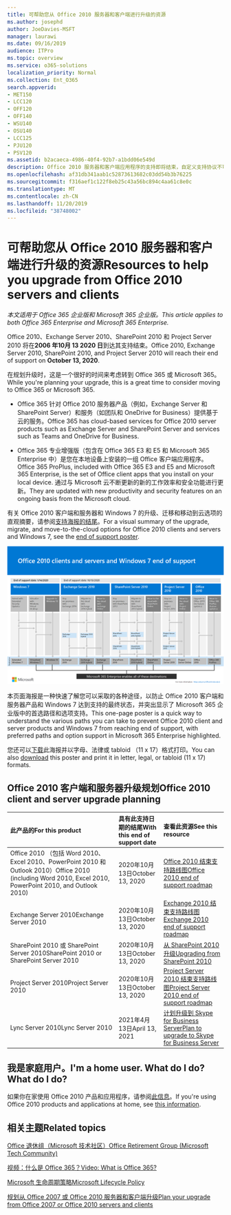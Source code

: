 ```yaml
---
title: 可帮助您从 Office 2010 服务器和客户端进行升级的资源
ms.author: josephd
author: JoeDavies-MSFT
manager: laurawi
ms.date: 09/16/2019
audience: ITPro
ms.topic: overview
ms.service: o365-solutions
localization_priority: Normal
ms.collection: Ent_O365
search.appverid:
- MET150
- LCC120
- OFF120
- OFF140
- WSU140
- OSU140
- LCC125
- PJU120
- PSV120
ms.assetid: b2acaeca-4986-40f4-92b7-a1bdd06e549d
description: Office 2010 服务器和客户端应用程序的支持即将结束，自定义支持协议不可用。 使用本文立即开始规划升级。
ms.openlocfilehash: af31db341aab1c52873613682c03dd54b3b76225
ms.sourcegitcommit: f316aef1c122f8eb25c43a56bc894c4aa61c8e0c
ms.translationtype: MT
ms.contentlocale: zh-CN
ms.lasthandoff: 11/20/2019
ms.locfileid: "38748002"
---
```

# <a name="resources-to-help-you-upgrade-from-office-2010-servers-and-clients"></a><span data-ttu-id="d3b1b-104">可帮助您从 Office 2010 服务器和客户端进行升级的资源</span><span class="sxs-lookup"><span data-stu-id="d3b1b-104">Resources to help you upgrade from Office 2010 servers and clients</span></span>

<span data-ttu-id="d3b1b-105">*本文适用于 Office 365 企业版和 Microsoft 365 企业版。*</span><span class="sxs-lookup"><span data-stu-id="d3b1b-105">*This article applies to both Office 365 Enterprise and Microsoft 365 Enterprise.*</span></span>

<span data-ttu-id="d3b1b-106">Office 2010、Exchange Server 2010、SharePoint 2010 和 Project Server 2010 将在**2006 年10月 13 2020 日**到达其支持结束。</span><span class="sxs-lookup"><span data-stu-id="d3b1b-106">Office 2010, Exchange Server 2010, SharePoint 2010, and Project Server 2010 will reach their end of support on **October 13, 2020**.</span></span> 

<span data-ttu-id="d3b1b-107">在规划升级时，这是一个很好的时间来考虑转到 Office 365 或 Microsoft 365。</span><span class="sxs-lookup"><span data-stu-id="d3b1b-107">While you're planning your upgrade, this is a great time to consider moving to Office 365 or Microsoft 365.</span></span> 

- <span data-ttu-id="d3b1b-108">Office 365 针对 Office 2010 服务器产品（例如，Exchange Server 和 SharePoint Server）和服务（如团队和 OneDrive for Business）提供基于云的服务。</span><span class="sxs-lookup"><span data-stu-id="d3b1b-108">Office 365 has cloud-based services for Office 2010 server products such as Exchange Server and SharePoint Server and services such as Teams and OneDrive for Business.</span></span> 

- <span data-ttu-id="d3b1b-109">Office 365 专业增强版（包含在 Office 365 E3 和 E5 和 Microsoft 365 Enterprise 中）是您在本地设备上安装的一组 Office 客户端应用程序。</span><span class="sxs-lookup"><span data-stu-id="d3b1b-109">Office 365 ProPlus, included with Office 365 E3 and E5 and Microsoft 365 Enterprise, is the set of Office client apps that you install on your local device.</span></span> <span data-ttu-id="d3b1b-110">通过与 Microsoft 云不断更新的新的工作效率和安全功能进行更新。</span><span class="sxs-lookup"><span data-stu-id="d3b1b-110">They are updated with new productivity and security features on an ongoing basis from the Microsoft cloud.</span></span>

<span data-ttu-id="d3b1b-111">有关 Office 2010 客户端和服务器和 Windows 7 的升级、迁移和移动到云选项的直观摘要，请参阅[支持海报的结尾](./media/upgrade-from-office-2010-servers-and-products/Office2010Windows7EndOfSupport.pdf)。</span><span class="sxs-lookup"><span data-stu-id="d3b1b-111">For a visual summary of the upgrade, migrate, and move-to-the-cloud options for Office 2010 clients and servers and Windows 7, see the [end of support poster](./media/upgrade-from-office-2010-servers-and-products/Office2010Windows7EndOfSupport.pdf).</span></span>

![](./media/upgrade-from-office-2010-servers-and-products/office2010-windows7-end-of-support.png)

<span data-ttu-id="d3b1b-112">本页面海报是一种快速了解您可以采取的各种途径，以防止 Office 2010 客户端和服务器产品和 Windows 7 达到支持的最终状态，并突出显示了 Microsoft 365 企业版中的首选路径和选项支持。</span><span class="sxs-lookup"><span data-stu-id="d3b1b-112">This one-page poster is a quick way to understand the various paths you can take to prevent Office 2010 client and server products and Windows 7 from reaching end of support, with preferred paths and option support in Microsoft 365 Enterprise highlighted.</span></span>

<span data-ttu-id="d3b1b-113">您还可以[下载](https://github.com/MicrosoftDocs/microsoft-365-docs/raw/public/microsoft-365/enterprise/media/migration-microsoft-365-enterprise-workload/Office2010Windows7EndOfSupport.pdf)此海报并以字母、法律或 tabloid （11 x 17）格式打印。</span><span class="sxs-lookup"><span data-stu-id="d3b1b-113">You can also [download](https://github.com/MicrosoftDocs/microsoft-365-docs/raw/public/microsoft-365/enterprise/media/migration-microsoft-365-enterprise-workload/Office2010Windows7EndOfSupport.pdf) this poster and print it in letter, legal, or tabloid (11 x 17) formats.</span></span>
      
## <a name="office-2010-client-and-server-upgrade-planning"></a><span data-ttu-id="d3b1b-114">Office 2010 客户端和服务器升级规划</span><span class="sxs-lookup"><span data-stu-id="d3b1b-114">Office 2010 client and server upgrade planning</span></span>
  
|<span data-ttu-id="d3b1b-115">**此产品的**</span><span class="sxs-lookup"><span data-stu-id="d3b1b-115">**For this product**</span></span>|<span data-ttu-id="d3b1b-116">**具有此支持日期的结尾**</span><span class="sxs-lookup"><span data-stu-id="d3b1b-116">**With this end of support date**</span></span>|<span data-ttu-id="d3b1b-117">**查看此资源**</span><span class="sxs-lookup"><span data-stu-id="d3b1b-117">**See this resource**</span></span>|
|:-----|:-----|:-----|
|<span data-ttu-id="d3b1b-118">Office 2010 （包括 Word 2010、Excel 2010、PowerPoint 2010 和 Outlook 2010）</span><span class="sxs-lookup"><span data-stu-id="d3b1b-118">Office 2010 (including Word 2010, Excel 2010, PowerPoint 2010, and Outlook 2010)</span></span>  <br/> | <span data-ttu-id="d3b1b-119">2020年10月13日</span><span class="sxs-lookup"><span data-stu-id="d3b1b-119">October 13, 2020</span></span> |[<span data-ttu-id="d3b1b-120">Office 2010 结束支持路线图</span><span class="sxs-lookup"><span data-stu-id="d3b1b-120">Office 2010 end of support roadmap</span></span>](https://docs.microsoft.com/DeployOffice/office-2010-end-support-roadmap) <br/> |
|<span data-ttu-id="d3b1b-121">Exchange Server 2010</span><span class="sxs-lookup"><span data-stu-id="d3b1b-121">Exchange Server 2010</span></span>  <br/> | <span data-ttu-id="d3b1b-122">2020年10月13日</span><span class="sxs-lookup"><span data-stu-id="d3b1b-122">October 13, 2020</span></span>  |[<span data-ttu-id="d3b1b-123">Exchange 2010 结束支持路线图</span><span class="sxs-lookup"><span data-stu-id="d3b1b-123">Exchange 2010 end of support roadmap</span></span>](exchange-2010-end-of-support.md) <br/> |
|<span data-ttu-id="d3b1b-124">SharePoint 2010 或 SharePoint Server 2010</span><span class="sxs-lookup"><span data-stu-id="d3b1b-124">SharePoint 2010 or SharePoint Server 2010</span></span>  <br/> | <span data-ttu-id="d3b1b-125">2020年10月13日</span><span class="sxs-lookup"><span data-stu-id="d3b1b-125">October 13, 2020</span></span> |[<span data-ttu-id="d3b1b-126">从 SharePoint 2010 升级</span><span class="sxs-lookup"><span data-stu-id="d3b1b-126">Upgrading from SharePoint 2010</span></span>](upgrade-from-sharepoint-2010.md) <br/> |
|<span data-ttu-id="d3b1b-127">Project Server 2010</span><span class="sxs-lookup"><span data-stu-id="d3b1b-127">Project Server 2010</span></span> <br/> | <span data-ttu-id="d3b1b-128">2020年10月13日</span><span class="sxs-lookup"><span data-stu-id="d3b1b-128">October 13, 2020</span></span> | [<span data-ttu-id="d3b1b-129">Project Server 2010 结束支持路线图</span><span class="sxs-lookup"><span data-stu-id="d3b1b-129">Project Server 2010 end of support roadmap</span></span>](project-server-2010-end-of-support.md) <br/> |
|<span data-ttu-id="d3b1b-130">Lync Server 2010</span><span class="sxs-lookup"><span data-stu-id="d3b1b-130">Lync Server 2010</span></span> <br/> | <span data-ttu-id="d3b1b-131">2021年4月13日</span><span class="sxs-lookup"><span data-stu-id="d3b1b-131">April 13, 2021</span></span> | [<span data-ttu-id="d3b1b-132">计划升级到 Skype for Business Server</span><span class="sxs-lookup"><span data-stu-id="d3b1b-132">Plan to upgrade to Skype for Business Server</span></span>](https://docs.microsoft.com/skypeforbusiness/plan-your-deployment/upgrade) <br/> |
    
## <a name="im-a-home-user-what-do-i-do"></a><span data-ttu-id="d3b1b-133">我是家庭用户。</span><span class="sxs-lookup"><span data-stu-id="d3b1b-133">I'm a home user.</span></span> <span data-ttu-id="d3b1b-134">What do I do?</span><span class="sxs-lookup"><span data-stu-id="d3b1b-134">What do I do?</span></span>

<span data-ttu-id="d3b1b-135">如果你在家使用 Office 2010 产品和应用程序，请参阅[此信息](plan-upgrade-previous-versions-office.md#im-a-home-user-what-do-i-do)。</span><span class="sxs-lookup"><span data-stu-id="d3b1b-135">If you're using Office 2010 products and applications at home, see [this information](plan-upgrade-previous-versions-office.md#im-a-home-user-what-do-i-do).</span></span>

## <a name="related-topics"></a><span data-ttu-id="d3b1b-136">相关主题</span><span class="sxs-lookup"><span data-stu-id="d3b1b-136">Related topics</span></span>

[<span data-ttu-id="d3b1b-137">Office 退休组（Microsoft 技术社区）</span><span class="sxs-lookup"><span data-stu-id="d3b1b-137">Office Retirement Group (Microsoft Tech Community)</span></span>](https://go.microsoft.com/fwlink/?linkid=842065)
  
[<span data-ttu-id="d3b1b-138">视频：什么是 Office 365？</span><span class="sxs-lookup"><span data-stu-id="d3b1b-138">Video: What is Office 365?</span></span>](https://support.office.com/article/847caf12-2589-452c-8aca-1c009797678b.aspx)
  
[<span data-ttu-id="d3b1b-139">Microsoft 生命周期策略</span><span class="sxs-lookup"><span data-stu-id="d3b1b-139">Microsoft Lifecycle Policy</span></span>](https://go.microsoft.com/fwlink/?linkid=865200)

[<span data-ttu-id="d3b1b-140">规划从 Office 2007 或 Office 2010 服务器和客户端升级</span><span class="sxs-lookup"><span data-stu-id="d3b1b-140">Plan your upgrade from Office 2007 or Office 2010 servers and clients</span></span>](plan-upgrade-previous-versions-office.md)

